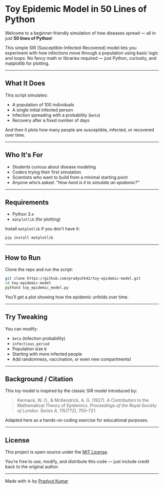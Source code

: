 # Toy Epidemic Model in 50 Lines of Python

Welcome to a beginner-friendly simulation of how diseases spread — all in just **50 lines of Python**!

This simple SIR (Susceptible-Infected-Recovered) model lets you experiment with how infections move through a population using basic logic and loops. No fancy math or libraries required — just Python, curiosity, and matplotlib for plotting.

---

## What It Does

This script simulates:

- A population of 100 individuals
- A single initial infected person
- Infection spreading with a probability (`beta`)
- Recovery after a fixed number of days

And then it plots how many people are susceptible, infected, or recovered over time.

---

## Who It's For

- Students curious about disease modeling
- Coders trying their first simulation
- Scientists who want to build from a minimal starting point
- Anyone who’s asked: *“How hard is it to simulate an epidemic?”*

---

## Requirements

- Python 3.x
- `matplotlib` (for plotting)

Install `matplotlib` if you don't have it:

```bash
pip install matplotlib
```

---

## How to Run

Clone the repo and run the script:

```bash
git clone https://github.com/pradyutk42/toy-epidemic-model.git
cd toy-epidemic-model
python3 toy_epidemic_model.py
```

You’ll get a plot showing how the epidemic unfolds over time.

---

## Try Tweaking

You can modify:
- `beta` (infection probability)
- `infectious_period`
- Population size `N`
- Starting with more infected people
- Add randomness, vaccination, or even new compartments!

---

## Background / Citation

This toy model is inspired by the classic SIR model introduced by:

> Kermack, W. O., & McKendrick, A. G. (1927). A Contribution to the Mathematical Theory of Epidemics. *Proceedings of the Royal Society of London. Series A*, 115(772), 700–721.

Adapted here as a hands-on coding exercise for educational purposes.

---

## License

This project is open-source under the [MIT License](LICENSE).

You’re free to use, modify, and distribute this code — just include credit back to the original author.

---

Made with ☕️ by [Pradyut Kumar](https://github.com/pradyutk42)
